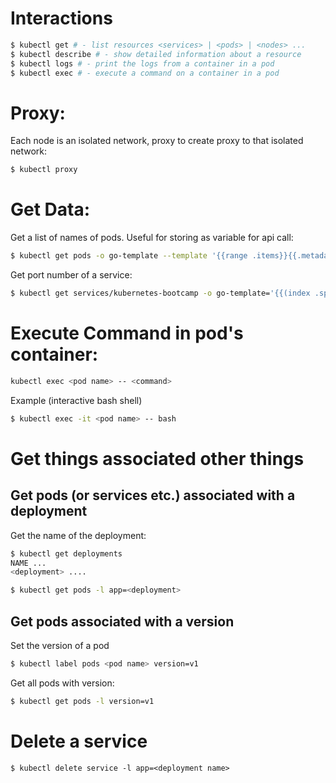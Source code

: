 # Interactions
```bash
$ kubectl get # - list resources <services> | <pods> | <nodes> ...
$ kubectl describe # - show detailed information about a resource
$ kubectl logs # - print the logs from a container in a pod
$ kubectl exec # - execute a command on a container in a pod
```

# Proxy:
Each node is an isolated network, proxy to create proxy to that isolated network:
```bash
$ kubectl proxy
```

# Get Data:
Get a list of names of pods. Useful for storing as variable for api call:
```bash
$ kubectl get pods -o go-template --template '{{range .items}}{{.metadata.name}}{{"\n"}}{{end}}'
```

Get port number of a service:
```bash
$ kubectl get services/kubernetes-bootcamp -o go-template='{{(index .spec.ports 0).nodePort}}'
```

# Execute Command in pod's container:
```bash
kubectl exec <pod name> -- <command>
```

Example (interactive bash shell)
```bash
$ kubectl exec -it <pod name> -- bash
```

# Get things associated other things

## Get pods (or services etc.) associated with a deployment
Get the name of the deployment:
```bash
$ kubectl get deployments
NAME ...
<deployment> ....
```

```bash
$ kubectl get pods -l app=<deployment>
```

## Get pods associated with a version
Set the version of a pod
```bash
$ kubectl label pods <pod name> version=v1
```

Get all pods with version:
```bash
$ kubectl get pods -l version=v1
```

# Delete a service
```
$ kubectl delete service -l app=<deployment name>
```
